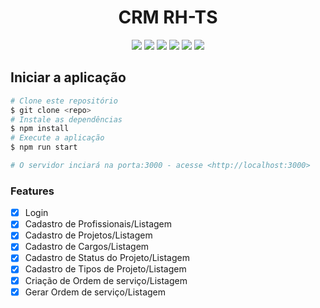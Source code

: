 <h1 align="center">
  CRM RH-TS
</h1>
<div align="center" display="inline-block">
  <img src="https://img.shields.io/badge/JavaScript-323330?style=for-the-badge&logo=javascript&logoColor=F7DF1E"/>
  <img src="https://img.shields.io/badge/json-5E5C5C?style=for-the-badge&logo=json&logoColor=white"/>
  <img src="https://img.shields.io/badge/styled--components-DB7093?style=for-the-badge&logo=styled-components&logoColor=white"/>
  <img src="https://img.shields.io/badge/react-%2320232a.svg?style=for-the-badge&logo=react&logoColor=%2361DAFB"/>
  <img src="https://img.shields.io/badge/React_Router-CA4245?style=for-the-badge&logo=react-router&logoColor=white"/>
  <img src="https://img.shields.io/badge/Redux-593D88?style=for-the-badge&logo=redux&logoColor=white"/>
</div>

<h2>Iniciar a aplicação</h2>

```bash
# Clone este repositório
$ git clone <repo>
# Instale as dependências
$ npm install
# Execute a aplicação
$ npm run start

# O servidor inciará na porta:3000 - acesse <http://localhost:3000>
```

### Features

- [x] Login
- [x] Cadastro de Profissionais/Listagem
- [x] Cadastro de Projetos/Listagem
- [x] Cadastro de Cargos/Listagem
- [x] Cadastro de Status do Projeto/Listagem
- [x] Cadastro de Tipos de Projeto/Listagem
- [X] Criação de Ordem de serviço/Listagem
- [X] Gerar Ordem de serviço/Listagem
